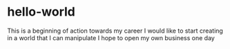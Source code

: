 # hello-world
This is a beginning of action towards my career
I would like to start creating in a world that I can manipulate 
I hope to open my own business one day
